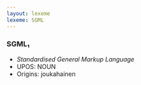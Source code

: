```yaml
---
layout: lexeme
lexeme: SGML
---
```


###  SGML₁

* _Standardised General Markup Language_
* UPOS:  NOUN
* Origins: joukahainen 

